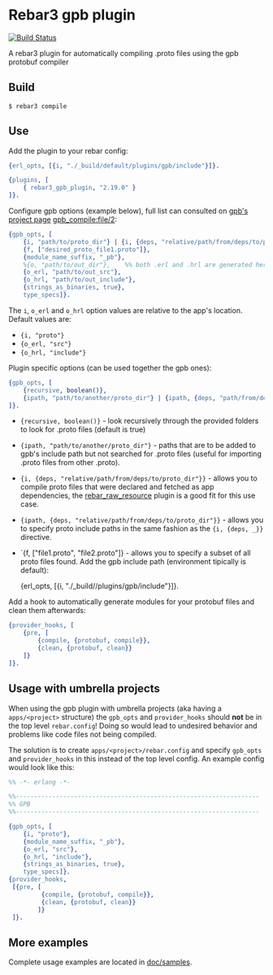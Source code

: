Rebar3 gpb plugin
=====

[![Build Status](https://github.com/lrascao/rebar3_gpb_plugin/workflows/build/badge.svg)](https://github.com/lrascao/rebar3_gpb_plugin)

A rebar3 plugin for automatically compiling .proto files using the gpb protobuf compiler

Build
-----

    $ rebar3 compile

Use
---

Add the plugin to your rebar config:

```erlang
{erl_opts, [{i, "./_build/default/plugins/gpb/include"}]}.

{plugins, [
    { rebar3_gpb_plugin, "2.19.0" }
]}.
```

Configure gpb options (example below), full list can consulted on [gpb's project page](https://github.com/tomas-abrahamsson/gpb) [gpb_compile:file/2](https://hexdocs.pm/gpb/gpb_compile.html#file-2):

```erlang
{gpb_opts, [
    {i, "path/to/proto_dir"} | {i, {deps, "relative/path/from/deps/to/proto_dir"}},
    {f, ["desired_proto_file1.proto"]},
    {module_name_suffix, "_pb"},
    %{o, "path/to/out_dir"},    %% both .erl and .hrl are generated here
    {o_erl, "path/to/out_src"},
    {o_hrl, "path/to/out_include"},
    {strings_as_binaries, true},
    type_specs]}.
```

The `i`, `o_erl` and `o_hrl` option values are relative to the app's location.
Default values are:
* `{i, "proto"}`
* `{o_erl, "src"}`
* `{o_hrl, "include"}`

Plugin specific options (can be used together the gpb ones):

```erlang
{gpb_opts, [
    {recursive, boolean()},
    {ipath, "path/to/another/proto_dir"} | {ipath, {deps, "path/from/deps/dir/to/another/proto/dir"}}
]}.
```

* `{recursive, boolean()}` - look recursively through the provided folders
  to look for .proto files (default is true)
* `{ipath, "path/to/another/proto_dir"}` - paths that are to be added to gpb's
  include path but not searched for .proto files (useful for importing .proto
  files from other .proto).
* `{i, {deps, "relative/path/from/deps/to/proto_dir"}}` - allows you to compile
  proto files that were declared and fetched as app dependencies, the [rebar_raw_resource](https://github.com/basho/rebar_raw_resource)
  plugin is a good fit for this use case.
* `{ipath, {deps, "relative/path/from/deps/to/proto_dir"}}` - allows you to specify
  proto include paths in the same fashion as the `{i, {deps, _}}` directive.
* `{f, ["file1.proto", "file2.proto"]} - allows you to specify a subset of all proto files found.
Add the gpb include path (environment tipically is default):

    {erl_opts, [{i, "./_build/<environment>/plugins/gpb/include"}]}.

Add a hook to automatically generate modules for your protobuf files and clean them afterwards:

```erlang
{provider_hooks, [
    {pre, [
        {compile, {protobuf, compile}},
        {clean, {protobuf, clean}}
    ]}
]}.
```

Usage with umbrella projects
----------------------------

When using the gpb plugin with umbrella projects (aka having a `apps/<project>` structure) the `gpb_opts` and `provider_hooks` should **not** be in the top level `rebar.config`! Doing so would lead to undesired behavior and problems like code files not being compiled.

The solution is to create  `apps/<project>/rebar.config` and specify `gpb_opts` and `provider_hooks` in this instead of the top level config. An example config would look like this:


```erlang
%% -*- erlang -*-

%%-------------------------------------------------------------------
%% GPB
%%-------------------------------------------------------------------

{gpb_opts, [
    {i, "proto"},
    {module_name_suffix, "_pb"},
    {o_erl, "src"},
    {o_hrl, "include"},
    {strings_as_binaries, true},
    type_specs]}.
{provider_hooks,
 [{pre, [
         {compile, {protobuf, compile}},
         {clean, {protobuf, clean}}
        ]}
 ]}.
 ```

More examples
-------------

Complete usage examples are located in [doc/samples](/doc/samples).
